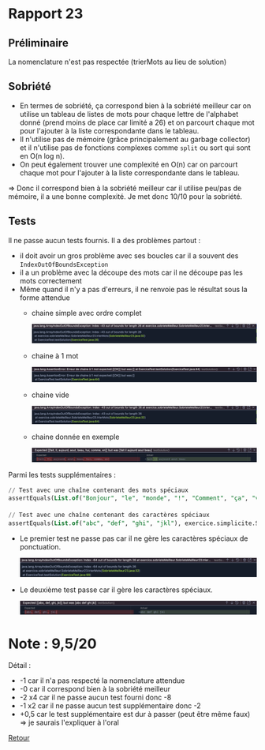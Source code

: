 # Rapport 23

## Préliminaire

La nomenclature n'est pas respectée (trierMots au lieu de solution)

## Sobriété

- En termes de sobriété, ça correspond bien à la sobriété meilleur car on utilise un tableau de listes de mots pour chaque lettre de l'alphabet donné (prend moins de place car limité a 26) et on parcourt chaque mot pour l'ajouter à la liste correspondante dans le tableau.
- Il n'utilise pas de mémoire (grâce principalement au garbage collector) et il n'utilise pas de fonctions complexes comme `split` ou sort qui sont en O(n log n).
- On peut également trouver une complexité en O(n) car on parcourt chaque mot pour l'ajouter à la liste correspondante dans le tableau.

⇒ Donc il correspond bien à la sobriété meilleur car il utilise peu/pas de mémoire, il a une bonne complexité. Je met donc 10/10 pour la sobriété.

## Tests

Il ne passe aucun tests fournis. Il a des problèmes partout :

- il doit avoir un gros problème avec ses boucles car il a souvent des `IndexOutOfBoundsException`
- il a un problème avec la découpe des mots car il ne découpe pas les mots correctement
- Même quand il n'y a pas d'erreurs, il ne renvoie pas le résultat sous la forme attendue
    - chaine simple avec ordre complet
        
        ![Untitled](./Rapport%2023/Untitled.png)
        
    - chaine à 1 mot
        
        ![Untitled](./Rapport%2023/Untitled%201.png)
        
    - chaine vide
        
        ![Untitled](./Rapport%2023/Untitled%202.png)
        
    - chaine donnée en exemple
        
        ![Untitled](./Rapport%2023/Untitled%203.png)
        

Parmi les tests supplémentaires :

```sql
// Test avec une chaîne contenant des mots spéciaux
assertEquals(List.of("Bonjour", "le", "monde", "!", "Comment", "ça", "va", "?"), exercice.simplicite.SimpliciteMeilleur.solution("Bonjour le monde! Comment ça va?", List.of("B", "l", "m", "C", "v")));

// Test avec une chaîne contenant des caractères spéciaux
assertEquals(List.of("abc", "def", "ghi", "jkl"), exercice.simplicite.SimpliciteMeilleur.solution("abc@def#ghi$jkl", List.of("a", "d", "g", "j")));
```

- Le premier test ne passe pas car il ne gère les caractères spéciaux de ponctuation.
    
    ![Untitled](./Rapport%2023/Untitled%204.png)
    
- Le deuxième test passe car il gère les caractères spéciaux.
    
    ![Untitled](./Rapport%2023/Untitled%205.png)
    

# Note : 9,5/20

Détail :

- -1 car il n'a pas respecté la nomenclature attendue
- -0 car il correspond bien à la sobriété meilleur
- -2 x4 car il ne passe aucun test fourni donc -8
- -1 x2 car il ne passe aucun test supplémentaire donc -2
- +0,5 car le test supplémentaire est dur à passer (peut être même faux) => je saurais l'expliquer à l'oral


[Retour](..//Sobrie%CC%81te%CC%81_meilleur.md)